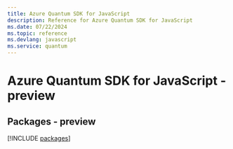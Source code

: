 ```yaml
---
title: Azure Quantum SDK for JavaScript
description: Reference for Azure Quantum SDK for JavaScript
ms.date: 07/22/2024
ms.topic: reference
ms.devlang: javascript
ms.service: quantum
---
```

# Azure Quantum SDK for JavaScript - preview
## Packages - preview
[!INCLUDE [packages](quantum-index.md)]